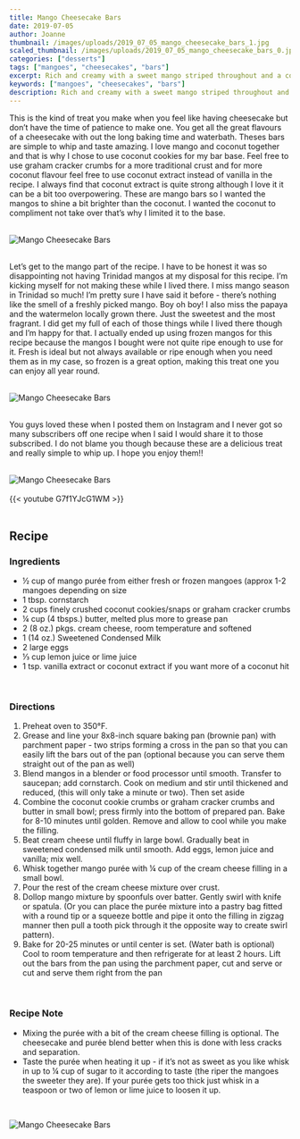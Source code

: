 ```yaml
---
title: Mango Cheesecake Bars
date: 2019-07-05
author: Joanne
thumbnail: /images/uploads/2019_07_05_mango_cheesecake_bars_1.jpg
scaled_thumbnail: /images/uploads/2019_07_05_mango_cheesecake_bars_0.jpg
categories: ["desserts"]
tags: ["mangoes", "cheesecakes", "bars"]
excerpt: Rich and creamy with a sweet mango striped throughout and a coconut cookie crust
keywords: ["mangoes", "cheesecakes", "bars"]
description: Rich and creamy with a sweet mango striped throughout and a coconut cookie crust.
---
```


This is the kind of treat you make when you feel like having cheesecake but don’t have the time of patience to make one. You get all the great flavours of a cheesecake with out the long baking time and waterbath. Theses bars are simple to whip and taste amazing. I love mango and coconut together and that is why I chose to use coconut cookies for my bar base. Feel free to use graham cracker crumbs for a more traditional crust and for more coconut flavour feel free to use coconut extract instead of vanilla in the recipe. I always find that coconut extract is quite strong although I love it it can be a bit too overpowering. These are mango bars  so I wanted the mangos to shine a bit brighter than the coconut. I wanted the coconut to compliment not take over that’s why I limited it to the base. 
</br>
</br>

![Mango Cheesecake Bars](/images/uploads/2019_07_05_mango_cheesecake_bars_2.jpg)
</br>
</br>

Let’s get to the mango part of the recipe. I have to be honest it was so disappointing not having Trinidad mangos at my disposal for this recipe. I’m kicking myself for not making these while I lived there. I miss mango season in Trinidad so much! I’m pretty sure I have said it before - there’s nothing like the smell of a freshly picked mango. Boy oh boy! I also miss the papaya and the watermelon locally grown there.  Just the sweetest and the most fragrant.  I did get my full of each of those things while I lived there though and I’m happy for that. I actually ended up using frozen mangos for this recipe because the mangos I bought were not quite ripe enough to use for it.  Fresh is ideal but not always available or ripe enough when you need them as in my case, so frozen is a great option, making this treat one you can enjoy all year round. 
</br>
</br>

![Mango Cheesecake Bars](/images/uploads/2019_07_05_mango_cheesecake_bars_3.jpg)
</br>
</br>

You guys loved these  when I posted them on Instagram and I never got so many subscribers off one recipe when I said I would share it to those subscribed. I do not blame you though because these are a delicious treat and really simple to whip up.  I hope you enjoy them!! 
</br>
</br>

![Mango Cheesecake Bars](/images/uploads/2019_07_05_mango_cheesecake_bars_4.jpg)
</br>
</br>
{{< youtube G7f1YJcG1WM >}}
</br>
</br>

## Recipe

### Ingredients

* <span itemprop="recipeIngredient">&frac12; cup of mango purée from either fresh or frozen mangoes (approx 1-2 mangoes depending on size </span>
* <span itemprop="recipeIngredient">1 tbsp. cornstarch</span>
* <span itemprop="recipeIngredient">2 cups finely crushed coconut cookies/snaps or graham cracker crumbs</span>
* <span itemprop="recipeIngredient">¼ cup (4 tbsps.) butter, melted plus more to grease pan</span>
* <span itemprop="recipeIngredient">2 (8 oz.) pkgs. cream cheese, room temperature and softened</span>
* <span itemprop="recipeIngredient">1 (14 oz.) Sweetened Condensed Milk</span>
* <span itemprop="recipeIngredient">2 large eggs</span>
* <span itemprop="recipeIngredient">⅓ cup lemon juice or lime juice </span>
* <span itemprop="recipeIngredient">1 tsp. vanilla extract or coconut extract if you want more of a coconut hit</span>
</br>

### Directions

1. Preheat oven to 350°F.
2. Grease and line your 8x8-inch square baking pan (brownie pan) with parchment paper - two strips forming a cross in the pan so that you can easily lift the bars out of the pan (optional because you can serve them straight out of the pan as well)
3. Blend mangos in a blender or food processor until smooth. Transfer to saucepan; add cornstarch. Cook on medium and stir until thickened and reduced, (this will only take a minute or two). Then set aside
4. Combine the coconut cookie crumbs or graham cracker crumbs and butter in small bowl; press firmly into the bottom of prepared pan. Bake for 8-10 minutes until golden. Remove and allow to cool while you make the filling.
5. Beat cream cheese until fluffy in large bowl. Gradually beat in sweetened condensed milk until smooth. Add eggs, lemon juice and vanilla; mix well. 
6. Whisk together mango purée with &frac14; cup of the cream cheese filling in a small bowl. 
7. Pour the rest of the cream cheese mixture over crust. 
8. Dollop mango mixture by spoonfuls over batter. Gently swirl with knife or spatula. (Or you can place the purée mixture into a pastry bag fitted with a round tip or a squeeze bottle and pipe it onto the filling in zigzag manner then pull a tooth pick through it the opposite way to create swirl pattern).
9. Bake for 20-25 minutes or until center is set. (Water bath is optional) Cool to room temperature and then refrigerate for at least 2 hours. Lift out the bars from the pan using the parchment paper, cut and serve or cut and serve them right from the pan
</br>

### Recipe Note

* Mixing the purée with a bit of the cream cheese filling is optional.  The cheesecake and purée blend better when this is done with less cracks and separation. 
* Taste the purée when heating it up - if it’s not as sweet as you like whisk in up to &frac14; cup of sugar to it according to taste (the riper the mangoes the sweeter they are). If your purée gets too thick just whisk in a teaspoon or two of lemon or lime juice to loosen it up. 

</br>

![Mango Cheesecake Bars](/images/uploads/2019_07_05_mango_cheesecake_bars_5.jpg)
